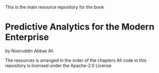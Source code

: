 This is the main resource repository for the book 
# Predictive Analytics for the Modern Enterprise 
by Nooruddin Abbas Ali

The resources is arranged in the order of the chapters
All code in this repository is licensed under the Apache-2.0 License
